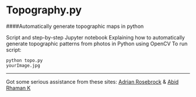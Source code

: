 # Topography.py
####Automatically generate topographic maps in python

Script and step-by-step Jupyter notebook
Explaining how to automatically generate topographic patterns from photos in Python using OpenCV
To run script: <pre><code>python topo.py yourImage.jpg</code></pre>


*** 
Got some serious assistance from these sites: 
[Adrian Rosebrock](http://www.pyimagesearch.com/2015/04/06/zero-parameter-automatic-canny-edge-detection-with-python-and-opencv/)
& [Abid Rhaman K](http://stackoverflow.com/a/11072667/4654968)
